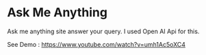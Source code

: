 # Ask Me Anything

Ask me anything site answer your query. I used Open AI Api for this.

See Demo : https://www.youtube.com/watch?v=umh1Ac5oXC4
